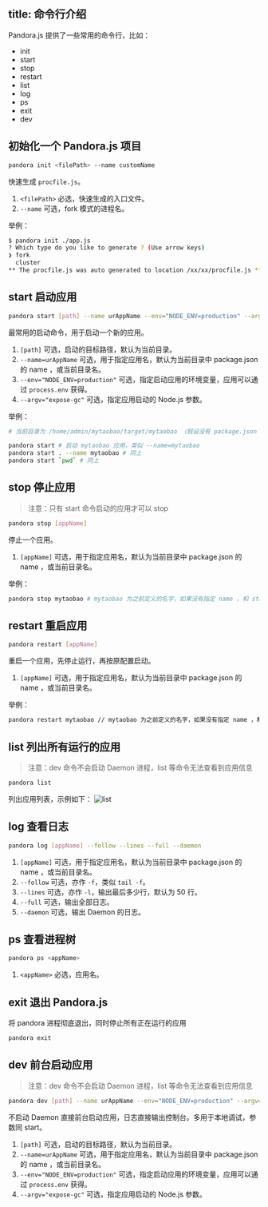 title: 命令行介绍
---

Pandora.js 提供了一些常用的命令行，比如：

- init
- start
- stop
- restart
- list
- log
- ps
- exit
- dev

## 初始化一个 Pandora.js 项目

```bash
pandora init <filePath> --name customName
```


快速生成 `procfile.js`。

1. `<filePath>` 必选，快速生成的入口文件。
2. `--name` 可选，fork 模式的进程名。

举例：

```bash
$ pandora init ./app.js
? Which type do you like to generate ? (Use arrow keys)
❯ fork 
  cluster 
** The procfile.js was auto generated to location /xx/xx/procfile.js **
```
## start 启动应用

```bash
pandora start [path] --name urAppName --env="NODE_ENV=production" --argv="expose-gc"
```

最常用的启动命令，用于启动一个新的应用。

1. `[path]` 可选，启动的目标路径，默认为当前目录。
2. `--name=urAppName` 可选，用于指定应用名，默认为当前目录中 package.json 的 name ，或当前目录名。
3. `--env="NODE_ENV=production"` 可选，指定启动应用的环境变量，应用可以通过 `process.env` 获得。
4. `--argv="expose-gc"` 可选，指定应用启动的 Node.js 参数。

举例：

```bash
# 当前目录为 /home/admin/mytaobao/target/mytaobao （假设没有 package.json 中的 name）

pandora start # 启动 mytaobao 应用，类似 --name=mytaobao
pandora start . --name mytaobao # 同上
pandora start `pwd` # 同上
```

## stop 停止应用

> 注意：只有 start 命令启动的应用才可以 stop

```bash
pandora stop [appName]
```

停止一个应用。

1. `[appName]` 可选，用于指定应用名，默认为当前目录中 package.json 的 name ，或当前目录名。

举例：

```bash
pandora stop mytaobao # mytaobao 为之前定义的名字，如果没有指定 name ，和 start 一样自动获得 name
```

## restart 重启应用

```bash
pandora restart [appName]
```

重启一个应用，先停止运行，再按原配置启动。

1. `[appName]` 可选，用于指定应用名，默认为当前目录中 package.json 的 name ，或当前目录名。

举例：

```bash
pandora restart mytaobao // mytaobao 为之前定义的名字，如果没有指定 name ，和 start 一样自动获得 name
```

## list 列出所有运行的应用

> 注意：dev 命令不会启动 Daemon 进程，list 等命令无法查看到应用信息

```bash
pandora list
```

列出应用列表，示例如下：
![list](https://img.alicdn.com/tfs/TB107mPeOqAXuNjy1XdXXaYcVXa-2646-330.png) 


## log 查看日志

```bash
pandora log [appName] --follow --lines --full --daemon
```

1. `[appName]` 可选，用于指定应用名，默认为当前目录中 package.json 的 name ，或当前目录名。
2. `--follow` 可选，亦作 `-f`，类似 `tail -f`。
3. `--lines` 可选，亦作 `-l`，输出最后多少行，默认为 50 行。
4. `--full` 可选，输出全部日志。
5. `--daemon` 可选，输出 Daemon 的日志。

## ps 查看进程树

```bash
pandora ps <appName>
```

1. `<appName>` 必选，应用名。


## exit 退出 Pandora.js

将 pandora 进程彻底退出，同时停止所有正在运行的应用

```bash
pandora exit
```

## dev 前台启动应用

> 注意：dev 命令不会启动 Daemon 进程，list 等命令无法查看到应用信息

```bash
pandora dev [path] --name urAppName --env="NODE_ENV=production" --argv="expose-gc"
```

不启动 Daemon 直接前台启动应用，日志直接输出控制台。多用于本地调试，参数同 start。

1. `[path]` 可选，启动的目标路径，默认为当前目录。
2. `--name=urAppName` 可选，用于指定应用名，默认为当前目录中 package.json 的 name ，或当前目录名。
3. `--env="NODE_ENV=production"` 可选，指定启动应用的环境变量，应用可以通过 `process.env` 获得。
4. `--argv="expose-gc"` 可选，指定应用启动的 Node.js 参数。


